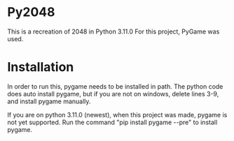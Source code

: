 # Py2048
This is a recreation of 2048 in Python 3.11.0
For this project, PyGame was used.

# Installation
In order to run this, pygame needs to be installed in path.
The python code does auto install pygame, but if you are not on windows, delete lines 3-9, and install pygame manually.

If you are on python 3.11.0 (newest), when this project was made, pygame is not yet supported. Run the command "pip install pygame --pre" to install pygame.
